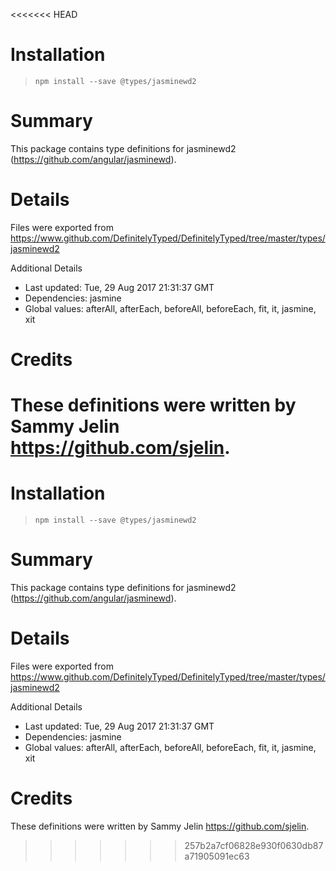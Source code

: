 <<<<<<< HEAD
# Installation
> `npm install --save @types/jasminewd2`

# Summary
This package contains type definitions for jasminewd2 (https://github.com/angular/jasminewd).

# Details
Files were exported from https://www.github.com/DefinitelyTyped/DefinitelyTyped/tree/master/types/jasminewd2

Additional Details
 * Last updated: Tue, 29 Aug 2017 21:31:37 GMT
 * Dependencies: jasmine
 * Global values: afterAll, afterEach, beforeAll, beforeEach, fit, it, jasmine, xit

# Credits
These definitions were written by Sammy Jelin <https://github.com/sjelin>.
=======
# Installation
> `npm install --save @types/jasminewd2`

# Summary
This package contains type definitions for jasminewd2 (https://github.com/angular/jasminewd).

# Details
Files were exported from https://www.github.com/DefinitelyTyped/DefinitelyTyped/tree/master/types/jasminewd2

Additional Details
 * Last updated: Tue, 29 Aug 2017 21:31:37 GMT
 * Dependencies: jasmine
 * Global values: afterAll, afterEach, beforeAll, beforeEach, fit, it, jasmine, xit

# Credits
These definitions were written by Sammy Jelin <https://github.com/sjelin>.
>>>>>>> 257b2a7cf06828e930f0630db87a71905091ec63
